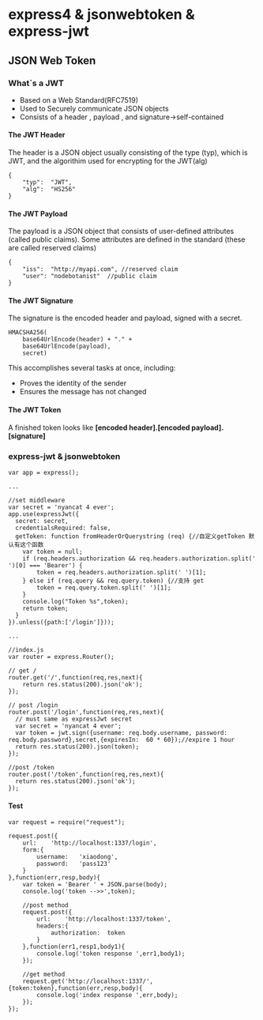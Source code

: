 # express4 & jsonwebtoken & express-jwt

## JSON Web Token 

### What`s a JWT
* Based on a Web Standard(RFC7519)
* Used to Securely communicate JSON objects
* Consists of a header , payload , and signature->self-contained

#### The JWT Header

The header is a JSON object usually consisting of the type (typ),
which is JWT, and the algorithim used for encrypting for the JWT(alg)

```
{
	"typ":	"JWT",
	"alg":	"HS256"
}

```

#### The JWT Payload
The payload is a JSON object that consists of user-defined attributes (called public claims). Some attributes are defined in the standard (these are called reserved claims)

```
{
	"iss":	"http://myapi.com",	//reserved claim
	"user":	"nodebotanist"	//public claim
}

```

#### The JWT Signature

The signature is the encoded header and payload, signed with a secret.

```
HMACSHA256(
	base64UrlEncode(header) + "." +
	base64UrlEncode(payload),
	secret)
```

This accomplishes several tasks at once, including:

*   Proves the identity of the sender
*   Ensures the message has not changed

#### The JWT Token
A finished token looks like 
**[encoded header].[encoded payload].[signature]**


### express-jwt & jsonwebtoken

```
var app = express();

...

//set middleware
var secret = 'nyancat 4 ever';
app.use(expressJwt({
  secret: secret,
  credentialsRequired: false,
  getToken: function fromHeaderOrQuerystring (req) {//自定义getToken 默认有这个函数 
    var token = null;
    if (req.headers.authorization && req.headers.authorization.split(' ')[0] === 'Bearer') {
        token = req.headers.authorization.split(' ')[1];
    } else if (req.query && req.query.token) {//支持 get
        token = req.query.token.split(' ')[1];
    }
    console.log("Token %s",token);
    return token;
  }
}).unless({path:['/login']}));

...

//index.js
var router = express.Router();

// get /
router.get('/',function(req,res,next){
    return res.status(200).json('ok');
});

// post /login
router.post('/login',function(req,res,next){
  // must same as expressJwt secret
  var secret = 'nyancat 4 ever';
  var token = jwt.sign({username: req.body.username, password: req.body.password},secret,{expiresIn:  60 * 60});//expire 1 hour
  return res.status(200).json(token);
});

//post /token 
router.post('/token',function(req,res,next){
  return res.status(200).json('ok');
});

```

#### Test

```
var request = require("request");

request.post({
    url:    'http://localhost:1337/login',
    form:{
        username:   'xiaodong',
        password:   'pass123'
    }
},function(err,resp,body){
    var token = 'Bearer ' + JSON.parse(body);
    console.log('token -->>',token);

    //post method
    request.post({
        url:    'http://localhost:1337/token',
        headers:{
            authorization:  token
        }
    },function(err1,resp1,body1){
        console.log('token response ',err1,body1);
    });

    //get method
    request.get('http://localhost:1337/',{token:token},function(err,resp,body){
        console.log('index response ',err,body);
    });
});

```

